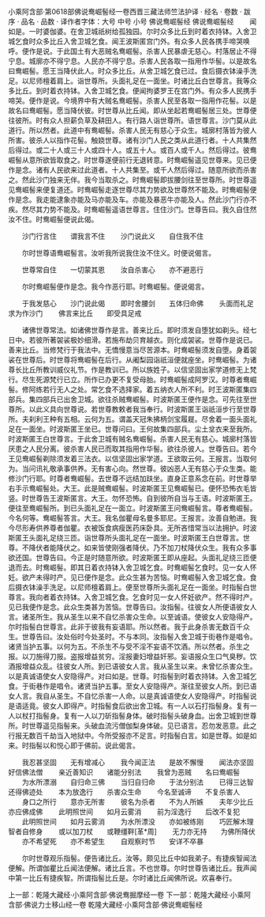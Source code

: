小乘阿含部·第0618部佛说鸯崛髻经一卷西晋三藏法师竺法护译
· 经名 · 卷数 · 跋序
· 品名 · 品数 · 译作者字体：大号 中号 小号
佛说鸯崛髻经
佛说鸯崛髻经
　　闻如是。一时婆伽婆。在舍卫城祇树给孤独园。尔时众多比丘到时着衣持钵。入舍卫城乞食时众多比丘入舍卫城乞食。闻王波斯匿宫门外。有众多人民各携手啼哭唤呼。便作是说。于此国土有大恶贼名鸯崛髻。杀害人民暴虐无慈心。村落居止不得宁息。城廓亦不得宁息。人民亦不得宁息。杀害人民各取一指用作华髻。以是故名曰鸯崛髻。愿王当降伏此人。时众多比丘。从舍卫城乞食已过。食后摄衣钵澡手洗足。以尼师檀着肩上。诣世尊所。头面礼足在一面坐。时诸比丘白世尊言。我等众多比丘。到时着衣持钵。入舍卫城乞食。便闻拘婆罗王在宫门外。有众多人民携手啼哭。便作是说。今境界中有大贼名鸯崛髻。杀害人民至各取一指用作花髻。以是故名曰鸯崛髻。愿当降伏彼。时世尊从比丘闻。即从坐起若鸯崛髻居三处。世尊便往彼所。时有众人担薪负草及耕田人。有行路人诣世尊所。语世尊言。沙门莫从此道行。所以然者。此道中有鸯崛髻。杀害人民无有慈心于众生。城廓村落皆为彼人所害。彼杀人以指作花髻。触娆世尊。诸有沙门人民之类从此道行者。十人共集然后得过。或二十人或三十人或四十人。或五十人。或百人或千人。然后得过。彼鸯崛髻从意所欲皆取食之。时世尊遂便前行无退转意。时鸯崛髻遥见世尊来。见已便作是念。诸有人民欲来过此道者。十人共集至。或千人然后得过。随意所欲而杀害之。然此沙门独来无伴。我今当取杀之。时鸯崛髻即拔腰剑往至世尊所。时世尊遥见鸯崛髻来便复道还。时鸯崛髻走逐世尊尽其力势欲及世尊然不能及。时鸯崛髻便作是念。我走能逮象亦能及马亦能及车。亦能及暴恶牛亦能及人。然此沙门行亦不疾。然尽其力势不能及。时鸯崛髻遥语世尊言。住住沙门。世尊告曰。我久自住然汝不住。时鸯崛髻便说此偈。

　　沙门行言住　　谓我言不住
　　沙门说此义　　自住我不住

　　尔时世尊语鸯崛髻言。汝听我所说我住汝不住义。时便说偈言。

　　世尊常自住　　一切蒙其恩
　　汝自杀害心　　亦不避恶行

　　尔时鸯崛髻便作是念。我今作恶行耶。时鸯崛髻。便说偈言。

　　于我发慈心　　沙门说此偈
　　即时舍腰剑　　五体归命佛
　　头面而礼足　　求为作沙门
　　佛言来比丘　　即受具足戒

　　诸佛世尊常法。如诸佛世尊作是言。善来比丘。即时须发自堕犹如剃头。经七日中。若彼所著袈裟极妙细滑。若施布劫贝育越衣。则化成袈裟。世尊作是说已。善来比丘。当修梵行于我法中。无憍慢意当尽苦源本。时鸯崛髻须发自堕。身着袈裟在世尊后。时世尊将鸯崛髻在后行。从阇梨园诣祇洹便就座坐。时鸯崛髻。为诸尊长比丘所教训威仪礼节。作是教训已。所以族姓子。以信坚固出家学道修无上梵行。尽生死源梵行已立。所作已办更不复受母胎。时鸯崛髻成阿罗汉。时尊者鸯崛髻。修阿练若行无人之处。常乞食不选择家。着五纳衣人所不利。时王波斯匿集四部兵。集四部兵已出舍卫城。欲往杀贼鸯崛髻。时波斯匿王便作是念。可先往至世尊所。以此义具向世尊说。若世尊教敕者我当奉行。时波斯匿王诣祇洹步行至世尊所。夫刹利王种有五相。云何为五。谓盖天冠朱拂柄剑宝履屣。尽舍着一面头面礼足在一面坐。时波斯匿王坐已。世尊问曰。王何故集四部兵。尘土坌衣来至我所。时波斯匿王白世尊言。于此舍卫城有贼名鸯崛髻。杀害人民无有慈心。城廓村落皆厌患之人民分离。彼杀害人民已而取其指用作华髻。欲往杀彼人。世尊告曰。若今王见鸯崛髻剃除须发着三法衣。以信坚固出家学道。王欲取云何。王报言。当取何为。当问讯礼敬承事供养。无有害心向。然世尊。彼凶恶人无有慈心于众生类。能修沙门行耶。时尊者鸯崛髻。去世尊不远结加趺坐。直身正意系念在前。时世尊举右手示鸯崛髻处。大王。此是贼鸯崛髻。时波斯匿王见鸯崛髻已。便怀恐怖衣毛皆竖。时世尊告王波斯匿言。大王。勿怀恐怖。自到彼所自当与王语。时波斯匿王。便往至鸯崛髻所。到已头面礼足在一面立。时波斯匿王问鸯崛髻言。尊者鸯崛髻。今名何等。鸯崛髻答言。大王。我名伽瞿母名曼多耶尼。王报言。汝善自勉进。我今尽形寿供养尊者伽瞿。衣被饭食病瘦医药床卧具。无所吝惜常当以法拥护。时波斯匿王头面礼足绕三匝。诣世尊所头面礼足在一面坐。时波斯匿王白世尊言。世尊。不降伏者能降伏之。如来皆使刚强者降伏。乃不加刀杖降伏众生。我有众多事欲还国。世尊告曰。今正是时随意所欲。时波斯匿王即从座起。头面礼足绕三匝便退而去。时鸯崛髻。即其日着衣持钵入舍卫城乞食。时鸯崛髻乞食时。见一女人怀妊。欲产未得时产。见已便作是念。此众生甚为苦恼。时鸯崛髻入舍卫城乞食。食后摄衣钵澡手洗足。以尼师檀着肩上。便至世尊所头面礼足在一面坐。时指髻白世尊言。我向者着衣持钵。入舍卫城乞食。乞食时见一女人怀妊欲产。然不得时产。见已我便作是念。此众生类甚为苦恼。世尊告曰。汝指髻。往彼女人所便语彼女人言。诸圣所生。我从圣生以来不自忆杀害众生命。以至诚语。使彼女人安隐得产。尔时指髻白世尊言。此非于彼我有妄语耶。所以然者。我于此身杀害无数百千众生。世尊告曰。汝处俗时今处圣时。不与本同。汝指髻入舍卫城于街巷作是唱令。诸贤当护五事。以何为五。不杀生不与受不淫不妄语不饮酒。所以然者。杀生之报。以刀施得刀报。盗报增益贫穷。淫报妻妇增益奸邪。妄语报众生口气臭秽。饮酒报增益众乱。往彼女人所。到已语彼女人言。我从圣生以来。未曾忆杀害众生。以是真诚语使女人安隐得产。对曰如是。世尊。时指髻到时着衣持钵。入舍卫城乞食。于街巷作是唱令。诸贤当护五事。至女人安隐得产。渐往至彼女人所。到已语女人言。我自从圣生。不自忆杀害一人命。以是真诚语使女人安隐得产。时指髻说是语适竟。彼女人即得产。时指髻食后欲出舍卫城。有一人以石打指髻身。复有一人以杖打指髻身。复有一人以刀斫指髻身体。破时指髻头破身血。出舍卫城到世尊所。时世尊遥见指髻来。头破血流污僧伽梨身体破。见已语言。忍勿发恶意。此之行报无数百千劫当入地狱中。今所受报亦不足言。时指髻白言。如是世尊。如是如来。时指髻以和悦心即于佛前。说此偈言。

　　我忍甚坚固　　无有增减心
　　我今闻正法　　是故不懈慢
　　闻法亦坚固　　好信佛法僧
　　亲近善知识　　诸能分别法
　　我曾为恶贼　　名曰鸯崛髻
　　为水所漂溺　　自归命三佛
　　当归自归命　　于法分别法
　　已得三达智　　还得佛迹处
　　本为放逸行　　杀害众生命
　　今名至诚谛　　不复杀害人
　　身口之所行　　意亦无所害
　　彼名为杀者　　不为人所嫉
　　夫年少比丘　　亦应佛成佛
　　此明照世间　　如月云雾消
　　前为淫逸行　　后改不复犯
　　此明照世间　　如月云雾消
　　为水所漂没　　亦如被练刚
　　巧匠解木理　　智者自修身
　　或以加刀杖　　或鞭缰靽[革*周]
　　无力亦无持　　为佛所降伏
　　亦不希望死　　亦不希望生
　　自观察时节　　安详不卒暴

　　尔时世尊观乐指髻。便告诸比丘。汝等。颇见比丘中如我弟子。有捷疾智闻法便解。所谓伽瞿比丘闻法便解。诸比丘言。不也世尊。尔时世尊告诸比丘。我声闻中第一比丘有捷疾智。所谓指髻比丘是。尔时诸比丘闻佛所说。欢喜奉行。

上一部：乾隆大藏经·小乘阿含部·佛说鸯掘摩经一卷
下一部：乾隆大藏经·小乘阿含部·佛说力士移山经一卷
乾隆大藏经·小乘阿含部·佛说鸯崛髻经